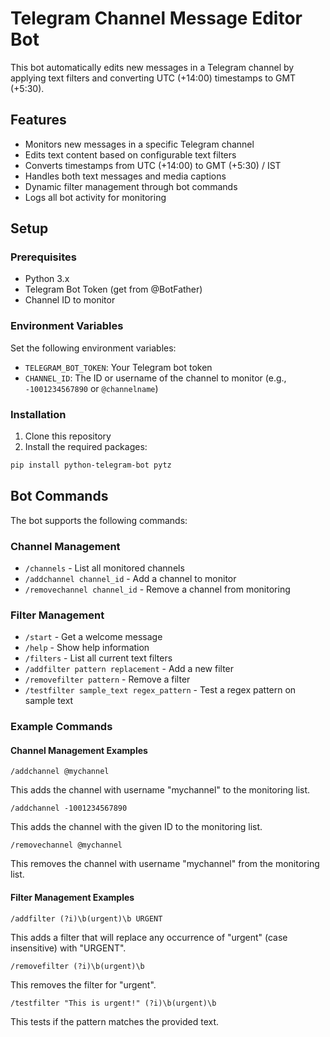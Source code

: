 # Telegram Channel Message Editor Bot

This bot automatically edits new messages in a Telegram channel by applying text filters and converting UTC (+14:00) timestamps to GMT (+5:30).

## Features

- Monitors new messages in a specific Telegram channel
- Edits text content based on configurable text filters
- Converts timestamps from UTC (+14:00) to GMT (+5:30) / IST
- Handles both text messages and media captions
- Dynamic filter management through bot commands
- Logs all bot activity for monitoring

## Setup

### Prerequisites

- Python 3.x
- Telegram Bot Token (get from @BotFather)
- Channel ID to monitor

### Environment Variables

Set the following environment variables:

- `TELEGRAM_BOT_TOKEN`: Your Telegram bot token
- `CHANNEL_ID`: The ID or username of the channel to monitor (e.g., `-1001234567890` or `@channelname`)

### Installation

1. Clone this repository
2. Install the required packages:

```bash
pip install python-telegram-bot pytz
```

## Bot Commands

The bot supports the following commands:

### Channel Management

- `/channels` - List all monitored channels
- `/addchannel channel_id` - Add a channel to monitor
- `/removechannel channel_id` - Remove a channel from monitoring

### Filter Management

- `/start` - Get a welcome message
- `/help` - Show help information
- `/filters` - List all current text filters
- `/addfilter pattern replacement` - Add a new filter
- `/removefilter pattern` - Remove a filter
- `/testfilter sample_text regex_pattern` - Test a regex pattern on sample text

### Example Commands

#### Channel Management Examples

```
/addchannel @mychannel
```
This adds the channel with username "mychannel" to the monitoring list.

```
/addchannel -1001234567890
```
This adds the channel with the given ID to the monitoring list.

```
/removechannel @mychannel
```
This removes the channel with username "mychannel" from the monitoring list.

#### Filter Management Examples

```
/addfilter (?i)\b(urgent)\b URGENT
```
This adds a filter that will replace any occurrence of "urgent" (case insensitive) with "URGENT".

```
/removefilter (?i)\b(urgent)\b
```
This removes the filter for "urgent".

```
/testfilter "This is urgent!" (?i)\b(urgent)\b
```
This tests if the pattern matches the provided text.

